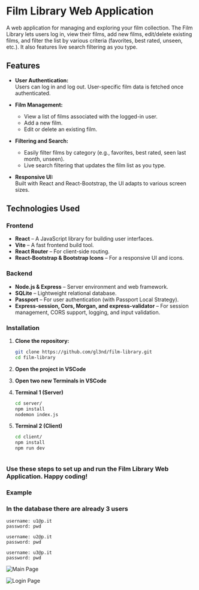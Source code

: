 # Film Library Web Application

A web application for managing and exploring your film collection. The Film Library lets users log in, view their films, add new films, edit/delete existing films, and filter the list by various criteria (favorites, best rated, unseen, etc.). It also features live search filtering as you type.

## Features

- **User Authentication:**  
  Users can log in and log out. User-specific film data is fetched once authenticated.
  
- **Film Management:**  
  - View a list of films associated with the logged-in user.
  - Add a new film.
  - Edit or delete an existing film.
  
- **Filtering and Search:**  
  - Easily filter films by category (e.g., favorites, best rated, seen last month, unseen).
  - Live search filtering that updates the film list as you type.
  
- **Responsive UI:**  
  Built with React and React-Bootstrap, the UI adapts to various screen sizes.

## Technologies Used

### Frontend

- **React** – A JavaScript library for building user interfaces.
- **Vite** – A fast frontend build tool.
- **React Router** – For client-side routing.
- **React-Bootstrap & Bootstrap Icons** – For a responsive UI and icons.

### Backend

- **Node.js & Express** – Server environment and web framework.
- **SQLite** – Lightweight relational database.
- **Passport** – For user authentication (with Passport Local Strategy).
- **Express-session, Cors, Morgan, and express-validator** – For session management, CORS support, logging, and input validation.


### Installation

1. **Clone the repository:**

   ```bash
   git clone https://github.com/gl3nd/film-library.git
   cd film-library

2. **Open the project in VSCode**

3. **Open two new Terminals in VSCode**

4. **Terminal 1 (Server)**
    ```bash
    cd server/
    npm install
    nodemon index.js

5. **Terminal 2 (Client)**
    ```bash
    cd client/
    npm install
    npm run dev



### Use these steps to set up and run the Film Library Web Application. Happy coding!

### Example

### In the database there are already 3 users
    
    username: u1@p.it
    password: pwd
    
    username: u2@p.it
    password: pwd

    username: u3@p.it
    password: pwd

![Main Page](screenshots/Main_page.png)

![Login Page](screenshots/LogIn_page.png)


